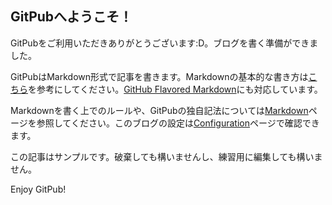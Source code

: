 <!--
title: Hello World!
description: このMarkdownはサンプルです。
categories: [Example]
-->

## GitPubへようこそ！
GitPubをご利用いただきありがとうございます:D。ブログを書く準備ができました。

GitPubはMarkdown形式で記事を書きます。Markdownの基本的な書き方は[こちら](https://github.com/adam-p/markdown-here/wiki/Markdown-Cheatsheet)を参考にしてください。[GitHub Flavored Markdown](https://help.github.com/articles/github-flavored-markdown)にも対応しています。

Markdownを書く上でのルールや、GitPubの独自記法については[Markdown](/gitpub/documents/markdown.md)ページを参照してください。このブログの設定は[Configuration](/gitpub/documents/configuration.md)ページで確認できます。

この記事はサンプルです。破棄しても構いませんし、練習用に編集しても構いません。

Enjoy GitPub!
